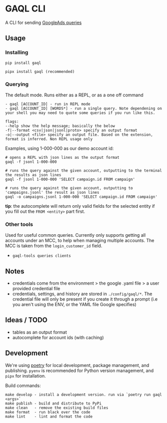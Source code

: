 # GAQL CLI

A CLI for sending [GoogleAds queries](https://developers.google.com/google-ads/api/docs/query/overview)

## Usage
### Installing
```pip install gaql```

```pipx install gaql (recommended)```

### Querying
The default mode. Runs either as a REPL, or as a one off command

```
- gaql [ACCOUNT_ID] - run in REPL mode
- gaql [ACCOUNT_ID] [WORDS*] - run a single query. Note dependening on your shell you may need to quote some queries if you run like this.

flags:
--help show the help message; basically the below
-f|--format <csv|json|jsonl|proto> specify an output format
-o|--output <file> specify an output file. Based on the extension, format is inferred. Non REPL usage only
```

Examples, using 1-000-000 as our demo account id:
```
# opens a REPL with json lines as the output format
gaql -f jsonl 1-000-000

# runs the query against the given account, outputting to the terminal the results as json lines
gaql -f jsonl 1-000-000 'SELECT campaign.id FROM campaign'

# runs the query against the given account, outputting to 'campaigns.jsonl' the result as json lines
gaql -o campaigns.jsonl 1-000-000 'SELECT campaign.id FROM campaign'
```

**tip**: the autocomplete will return only valid fields for the selected entity if you fill out the `FROM <entity>` part
first.

### Other tools
Used for useful common queries. Currently only supports getting all accounts under an MCC, to help when managing multiple accounts. The MCC is taken from the `login_customer_id` field.
- `gaql-tools queries clients`

## Notes
- credentials come from the environment > the google .yaml file > a user provided credential file
- credentials, settings, and history are stored in `./config/gaql/*`. The credential file will only be present if you create it through a prompt (i.e you aren't using the ENV, or the YAML file Google specifies)

## Ideas / TODO
- tables as an output format
- autocomplete for account ids (with caching)

## Development
We're using [poetry](https://github.com/python-poetry/poetry) for local development, package management, and publishing. `pyenv` is
recommended for Python version management, and `pipx` for installation.

Build commands:

```
make develop - install a development version. run via `poetry run gaql <args>`
make publish - build and distribute to PyPi
make clean   - remove the existing build files
make format  - run black over the code
make lint    - lint and format the code
```

